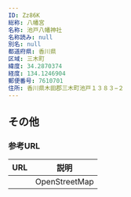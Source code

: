 ```yaml
---
ID: Zz86K
総称: 八幡宮
名称: 池戸八幡神社
名称読み: null
別名: null
都道府県: 香川県
区域: 三木町
緯度: 34.2870374
経度: 134.1246904
郵便番号: 7610701
住所: 香川県木田郡三木町池戸１３８３−２
---
```


## その他

### 参考URL

| URL | 説明          |
| --- | ------------- |
|     | OpenStreetMap |
